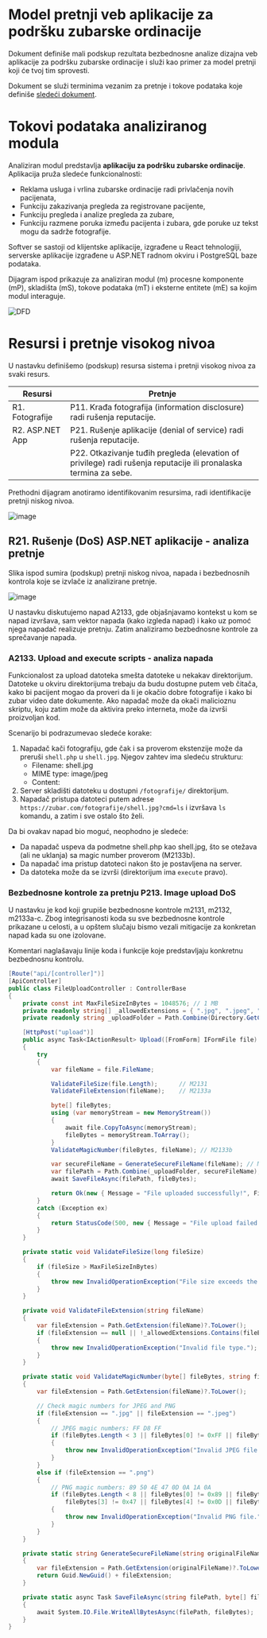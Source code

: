 # Model pretnji veb aplikacije za podršku zubarske ordinacije

Dokument definiše mali podskup rezultata bezbednosne analize dizajna veb aplikacije za podršku zubarske ordinacije i služi kao primer za model pretnji koji će tvoj tim sprovesti.

Dokument se služi terminima vezanim za pretnje i tokove podataka koje definiše [sledeći dokument](https://github.com/Luburic/zoss-model-pretnji/blob/main/modeli/terminologija.md).

# Tokovi podataka analiziranog modula

Analiziran modul predstavlja **aplikaciju za podršku zubarske ordinacije**. Aplikacija pruža sledeće funkcionalnosti:
- Reklama usluga i vrlina zubarske ordinacije radi privlačenja novih pacijenata,
- Funkciju zakazivanja pregleda za registrovane pacijente,
- Funkciju pregleda i analize pregleda za zubare,
- Funkciju razmene poruka između pacijenta i zubara, gde poruke uz tekst mogu da sadrže fotografije.

Softver se sastoji od klijentske aplikacije, izgrađene u React tehnologiji, serverske aplikacije izgrađene u ASP.NET radnom okviru i PostgreSQL baze podataka.

Dijagram ispod prikazuje za analiziran modul (m) procesne komponente (mP), skladišta (mS), tokove podataka (mT) i eksterne entitete (mE) sa kojim modul interaguje.

![DFD](https://github.com/user-attachments/assets/3b37e3f9-7626-45f8-8fd1-fad1f0ad9e1a)

# Resursi i pretnje visokog nivoa

U nastavku definišemo (podskup) resursa sistema i pretnji visokog nivoa za svaki resurs.

| Resursi         | Pretnje                                         |
|-----------------|-------------------------------------------------|
| R1. Fotografije | P11. Krađa fotografija (information disclosure) radi rušenja reputacije. |
| R2. ASP.NET App | P21. Rušenje aplikacije (denial of service) radi rušenja reputacije. |
|  | P22. Otkazivanje tuđih pregleda (elevation of privilege) radi rušenja reputacije ili pronalaska termina za sebe. |

Prethodni dijagram anotiramo identifikovanim resursima, radi identifikacije pretnji niskog nivoa.

![image](https://github.com/user-attachments/assets/afc090c8-3af1-47e0-8136-c3bb3dcaae98)

## R21. Rušenje (DoS) ASP.NET aplikacije - analiza pretnje

Slika ispod sumira (podskup) pretnji niskog nivoa, napada i bezbednosnih kontrola koje se izvlače iz analizirane pretnje.

![image](https://github.com/user-attachments/assets/d7c6ff12-9f65-42cb-9848-ba22b9c953e7)

U nastavku diskutujemo napad A2133, gde objašnjavamo kontekst u kom se napad izvršava, sam vektor napada (kako izgleda napad) i kako uz pomoć njega napadač realizuje pretnju. Zatim analiziramo bezbednosne kontrole za sprečavanje napada.

### A2133. Upload and execute scripts - analiza napada

Funkcionalost za upload datoteka smešta datoteke u nekakav direktorijum. Datoteke u okviru direktorijuma trebaju da budu dostupne putem veb čitača, kako bi pacijent mogao da proveri da li je okačio dobre fotografije i kako bi zubar video date dokumente.
Ako napadač može da okači malicioznu skriptu, koju zatim može da aktivira preko interneta, može da izvrši proizvoljan kod.

Scenarijo bi podrazumevao sledeće korake:
1. Napadač kači fotografiju, gde čak i sa proverom ekstenzije može da preruši `shell.php` u `shell.jpg`. Njegov zahtev ima sledeću strukturu:
   - Filename: shell.jpg
   - MIME type: image/jpeg
   - Content: <?php system($_GET['cmd']); ?>
2. Server skladišti datoteku u dostupni `/fotografije/` direktorijum.
3. Napadač pristupa datoteci putem adrese `https://zubar.com/fotografije/shell.jpg?cmd=ls` i izvršava `ls` komandu, a zatim i sve ostalo što želi.

Da bi ovakav napad bio moguć, neophodno je sledeće:
- Da napadač uspeva da podmetne shell.php kao shell.jpg, što se otežava (ali ne uklanja) sa magic number proverom (M2133b).
- Da napadač ima pristup datoteci nakon što je postavljena na server.
- Da datoteka može da se izvrši (direktorijum ima `execute` pravo).

### Bezbednosne kontrole za pretnju P213. Image upload DoS
U nastavku je kod koji grupiše bezbednosne kontrole m2131, m2132, m2133a-c. Zbog integrisanosti koda su sve bezbednosne kontrole prikazane u celosti, a u opštem slučaju bismo vezali mitigacije za konkretan napad kada su one izolovane.

Komentari naglašavaju linije koda i funkcije koje predstavljaju konkretnu bezbednosnu kontrolu.

```csharp
[Route("api/[controller]")]
[ApiController]
public class FileUploadController : ControllerBase
{
    private const int MaxFileSizeInBytes = 1048576; // 1 MB
    private readonly string[] _allowedExtensions = { ".jpg", ".jpeg", ".png" };
    private readonly string _uploadFolder = Path.Combine(Directory.GetCurrentDirectory(), "Uploads");

    [HttpPost("upload")]
    public async Task<IActionResult> Upload([FromForm] IFormFile file)
    {
        try
        {
            var fileName = file.FileName;

            ValidateFileSize(file.Length);      // M2131
            ValidateFileExtension(fileName);    // M2133a

            byte[] fileBytes;
            using (var memoryStream = new MemoryStream())
            {
                await file.CopyToAsync(memoryStream);
                fileBytes = memoryStream.ToArray();
            }
            ValidateMagicNumber(fileBytes, fileName); // M2133b

            var secureFileName = GenerateSecureFileName(fileName); // M2132
            var filePath = Path.Combine(_uploadFolder, secureFileName); //m2133c (if execute is disabled)
            await SaveFileAsync(filePath, fileBytes);

            return Ok(new { Message = "File uploaded successfully!", FileName = secureFileName });
        }
        catch (Exception ex)
        {
            return StatusCode(500, new { Message = "File upload failed.", Error = ex.Message });
        }
    }

    private static void ValidateFileSize(long fileSize)
    {
        if (fileSize > MaxFileSizeInBytes)
        {
            throw new InvalidOperationException("File size exceeds the 1MB limit.");
        }
    }

    private void ValidateFileExtension(string fileName)
    {
        var fileExtension = Path.GetExtension(fileName)?.ToLower();
        if (fileExtension == null || !_allowedExtensions.Contains(fileExtension))
        {
            throw new InvalidOperationException("Invalid file type.");
        }
    }

    private static void ValidateMagicNumber(byte[] fileBytes, string fileName)
    {
        var fileExtension = Path.GetExtension(fileName)?.ToLower();

        // Check magic numbers for JPEG and PNG
        if (fileExtension == ".jpg" || fileExtension == ".jpeg")
        {
            // JPEG magic numbers: FF D8 FF
            if (fileBytes.Length < 3 || fileBytes[0] != 0xFF || fileBytes[1] != 0xD8 || fileBytes[2] != 0xFF)
            {
                throw new InvalidOperationException("Invalid JPEG file.");
            }
        }
        else if (fileExtension == ".png")
        {
            // PNG magic numbers: 89 50 4E 47 0D 0A 1A 0A
            if (fileBytes.Length < 8 || fileBytes[0] != 0x89 || fileBytes[1] != 0x50 || fileBytes[2] != 0x4E ||
                fileBytes[3] != 0x47 || fileBytes[4] != 0x0D || fileBytes[5] != 0x0A || fileBytes[6] != 0x1A || fileBytes[7] != 0x0A)
            {
                throw new InvalidOperationException("Invalid PNG file.");
            }
        }
    }

    private static string GenerateSecureFileName(string originalFileName)
    {
        var fileExtension = Path.GetExtension(originalFileName)?.ToLower();
        return Guid.NewGuid() + fileExtension;
    }

    private static async Task SaveFileAsync(string filePath, byte[] fileBytes)
    {
        await System.IO.File.WriteAllBytesAsync(filePath, fileBytes);
    }
}
```
